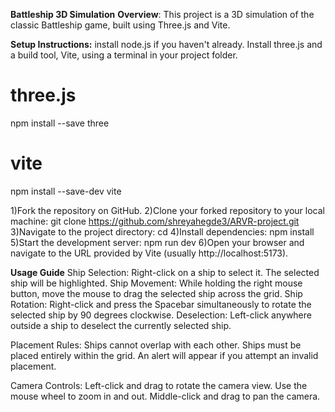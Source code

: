 **Battleship 3D Simulation**
**Overview**:
This project is a 3D simulation of the classic Battleship game, built using Three.js and Vite. 

**Setup Instructions:**
install node.js if you haven't already.
Install three.js and a build tool, Vite, using a terminal in your project folder.
  # three.js
  npm install --save three

  # vite
  npm install --save-dev vite

1)Fork the repository on GitHub.
2)Clone your forked repository to your local machine:
  git clone https://github.com/shreyahegde3/ARVR-project.git
3)Navigate to the project directory:
  cd <directory name>
4)Install dependencies:
  npm install
5)Start the development server:
  npm run dev
6)Open your browser and navigate to the URL provided by Vite (usually http://localhost:5173). 

**Usage Guide**
Ship Selection: Right-click on a ship to select it. The selected ship will be highlighted. 
Ship Movement: While holding the right mouse button, move the mouse to drag the selected ship across the grid.
Ship Rotation: Right-click and press the Spacebar simultaneously to rotate the selected ship by 90 degrees clockwise.
Deselection: Left-click anywhere outside a ship to deselect the currently selected ship.

Placement Rules:
Ships cannot overlap with each other.
Ships must be placed entirely within the grid.
An alert will appear if you attempt an invalid placement.

Camera Controls:
Left-click and drag to rotate the camera view.
Use the mouse wheel to zoom in and out.
Middle-click and drag to pan the camera.


